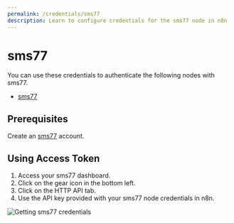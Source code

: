 ```yaml
---
permalink: /credentials/sms77
description: Learn to configure credentials for the sms77 node in n8n
---
```


# sms77

You can use these credentials to authenticate the following nodes with sms77.
- [sms77](../../nodes-library/nodes/sms77/README.md)

## Prerequisites

Create an [sms77](https://sms77.io/) account.

## Using Access Token

1. Access your sms77 dashboard.
2. Click on the gear icon in the bottom left.
3. Click on the HTTP API tab.
4. Use the API key provided with your sms77 node credentials in n8n.

![Getting sms77 credentials](REDACTED)

